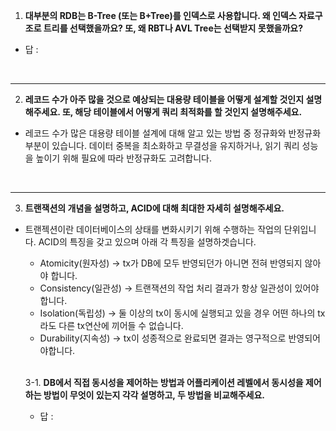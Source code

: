 1. **대부분의 RDB는 B-Tree (또는 B+Tree)를 인덱스로 사용합니다. 왜 인덱스 자료구조로 트리를 선택했을까요? 또, 왜 RBT나 AVL Tree는 선택받지 못했을까요?**

- 답 : 

<br>

---
2. **레코드 수가 아주 많을 것으로 예상되는 대용량 테이블을 어떻게 설계할 것인지 설명해주세요. 또, 해당 테이블에서 어떻게 쿼리 최적화를 할 것인지 설명해주세요.**

- 레코드 수가 많은 대용량 테이블 설계에 대해 알고 있는 방법 중 정규화와 반정규화 부분이 있습니다. 데이터 중복을 최소화하고 무결성을 유지하거나, 읽기 쿼리 성능을 높이기 위해 필요에 따라 반정규화도 고려합니다.

<br>

---
3. **트랜잭션의 개념을 설명하고, ACID에 대해 최대한 자세히 설명해주세요.**

 - 트랜젝션이란 데이터베이스의 상태를 변화시키기 위해 수행하는 작업의 단위입니다.
 ACID의 특징을 갖고 있으며 아래 각 특징을 설명하겟습니다.
   - Atomicity(원자성) -> tx가 DB에 모두 반영되던가 아니면 전혀 반영되지 않아야 합니다.
   - Consistency(일관성) -> 트랜잭션의 작업 처리 결과가 항상 일관성이 있어야합니다.
   - Isolation(독립성) -> 둘 이상의 tx이 동시에 실행되고 있을 경우 어떤 하나의 tx라도 다른 tx연산에 끼어들 수 없습니다.
   - Durability(지속성) -> tx이 성종적으로 완료되면 결과는 영구적으로 반영되어야합니다.
   
    <br>
   
   3-1. **DB에서 직접 동시성을 제어하는 방법과 어플리케이션 레벨에서 동시성을 제어하는 방법이 무엇이 있는지 각각 설명하고, 두 방법을 비교해주세요.**

   - 답 : 

